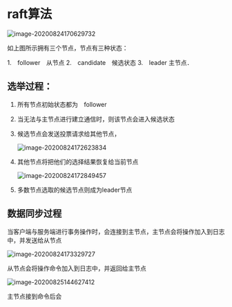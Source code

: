 # raft算法

![image-20200824170629732](/home/haishan/project/study/pic/image-20200824170629732.png)

如上图所示拥有三个节点，节点有三种状态：

1.　follower　从节点
2.　candidate　候选状态
3.　leader 主节点．

## 选举过程：

1. 所有节点初始状态都为　follower 

2. 当无法与主节点进行建立通信时，则该节点会进入候选状态

3. 候选节点会发送投票请求给其他节点，

   

   ![image-20200824172623834](/home/haishan/project/study/pic/image-20200824172623834.png)

4. 其他节点将把他们的选择结果恢复给当前节点

   ![image-20200824172849457](/home/haishan/project/study/pic/image-20200824172849457.png)

5. 多数节点选取的候选节点则成为leader节点

## 数据同步过程



当客户端与服务端进行事务操作时，会连接到主节点，主节点会将操作加入到日志中，并发送给从节点



![image-20200824173329727](/home/haishan/project/study/pic/image-20200824173329727.png)

从节点会将操作命令加入到日志中，并返回给主节点

![image-20200825144627412](/home/haishan/project/study/pic/image-20200825144627412.png)

主节点接到命令后会


